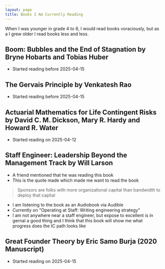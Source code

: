 ```yaml
---
layout: page
title: Books I Am Currently Reading
---
```


When I was younger in grade 4 to 8, I would read books voraciously, but as a I grew older I read books less and less.  

## Boom: Bubbles and the End of Stagnation by Bryne Hobarts and Tobias Huber
- Started reading before 2025-04-15

## The Gervais Principle by Venkatesh Rao
- Started reading before 2025-04-15 

## Actuarial Mathematics for Life Contingent Risks by David C. M. Dickson, Mary R. Hardy and Howard R. Water
- Started reading on 2025-04-12

## Staff Engineer: Leadership Beyond the Management Track by Will Larson
- A friend mentioned that he was reading this book
- This is the quote made which made me want to read the book
> Sponsors are folks with more organizational capital than bandwidth to deploy that capital
- I am listening to the book as an Audiobook via Audible
- Currently on "Operating at Staff: Writing engineering strategy"
- I am not anywhere near a staff engineer, but expose to excellent is in gernal a good thing and I think that this book will show me what progress does the IC path looks like

## Great Founder Theory by Eric Samo Burja (2020 Manuscript)
- Started reading on 2025-04-15
